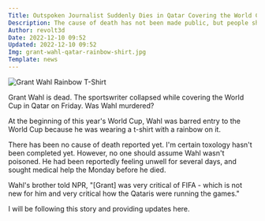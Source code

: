 ```yaml
---
Title: Outspoken Journalist Suddenly Dies in Qatar Covering the World Cup
Description: The cause of death has not been made public, but people should not assume this wasn't murder
Author: revolt3d
Date: 2022-12-10 09:52
Updated: 2022-12-10 09:52
Img: grant-wahl-qatar-rainbow-shirt.jpg
Template: news
---
```

![Grant Wahl Rainbow T-Shirt](%assets_url%/grant-wahl-qatar-rainbow-shirt.jpg)

Grant Wahl is dead. The sportswriter collapsed while covering the World Cup in Qatar on Friday. Was Wahl murdered?

At the beginning of this year's World Cup, Wahl was barred entry to the World Cup because he was wearing a t-shirt with a rainbow on it. 

There has been no cause of death reported yet. I'm certain toxology hasn't been completed yet. However, no one should assume Wahl wasn't poisoned. He had been reportedly feeling unwell for several days, and sought medical help the Monday before he died.

Wahl's brother told NPR, "[Grant] was very critical of FIFA - which is not new for him and very critical how the Qataris were running the games."

I will be following this story and providing updates here.
